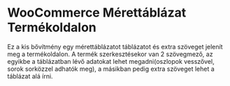 # WooCommerce Mérettáblázat Termékoldalon

Ez a kis bővítmény egy mérettáblázatot táblázatot és extra szöveget jelenít meg a termékoldalon. A termék szerkesztésekor van 2 szövegmező, az egyikbe a táblázatban lévő adatokat lehet megadni(oszlopok vesszővel, sorok sorközzel adhatók meg), a másikban pedig extra szöveget lehet a táblázat alá írni.
